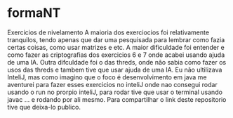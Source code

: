 # formaNT
Exercicios de nivelamento
A maioria dos exerciocios foi relativamente tranquilos, tendo apenas que dar uma pesquisada para lembrar como fazia certas coisas, como usar matrizes e etc.
A maior dificuldade foi entender e como fazer as criptografias dos exercicios  6 e 7 onde acabei usando ajuda de uma IA.
Outra difculdade foi o das threds, onde nâo sabia como fazer os usos das threds e tambem tive que usar ajuda de uma IA.
Eu não ultilizava InteliJ, mas como imagino que o foco é desenvolvimento em java me aventurei para fazer esses exercicios no inteliJ onde nao consegui rodar usando o run no prorpio inteliJ,
para rodar tive que usar o terminal usando javac ... e rodando por ali mesmo.
Para compartilhar o link deste repositorio tive que deixa-lo publico.
